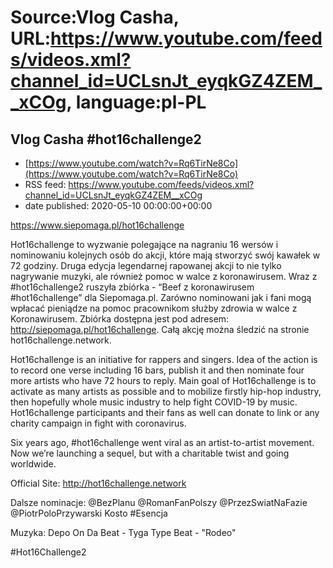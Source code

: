 # Source:Vlog Casha, URL:https://www.youtube.com/feeds/videos.xml?channel_id=UCLsnJt_eyqkGZ4ZEM__xCOg, language:pl-PL

## Vlog Casha #hot16challenge2
 - [https://www.youtube.com/watch?v=Rq6TirNe8Co](https://www.youtube.com/watch?v=Rq6TirNe8Co)
 - RSS feed: https://www.youtube.com/feeds/videos.xml?channel_id=UCLsnJt_eyqkGZ4ZEM__xCOg
 - date published: 2020-05-10 00:00:00+00:00

https://www.siepomaga.pl/hot16challenge

Hot16challenge to wyzwanie polegające na nagraniu 16 wersów i nominowaniu kolejnych osób do akcji, które mają stworzyć swój kawałek w 72 godziny. Druga edycja legendarnej rapowanej akcji to nie tylko nagrywanie muzyki, ale również pomoc w walce z koronawirusem. Wraz z  #hot16challenge2 ruszyła zbiórka - “Beef z koronawirusem #hot16challenge” dla Siepomaga.pl. Zarówno nominowani jak i fani mogą wpłacać pieniądze na pomoc pracownikom służby zdrowia w walce z Koronawirusem. Zbiórka dostępna jest pod adresem: http://siepomaga.pl/hot16challenge. Całą akcję można śledzić na stronie hot16challenge.network.

Hot16challenge is an initiative for rappers and singers. Idea of the action is to record one verse including 16 bars, publish it and then nominate four more artists who have 72 hours to reply. Main goal of Hot16challenge is to activate as many artists as possible and to mobilize firstly hip-hop industry, then hopefully whole music industry to help fight COVID-19 by music. 
Hot16challenge participants and their fans as well can donate to link or any charity campaign in fight with coronavirus. 

Six years ago, #hot16challenge went viral as an artist-to-artist movement. Now we’re launching a sequel, but with a charitable twist and going worldwide.

Official Site: http://hot16challenge.network

Dalsze nominacje:
@BezPlanu 
@RomanFanPolszy 
@PrzezSwiatNaFazie 
@PiotrPoloPrzywarski 
Kosto #Esencja

Muzyka: Depo On Da Beat - Tyga Type Beat - "Rodeo"

#Hot16Challenge2

